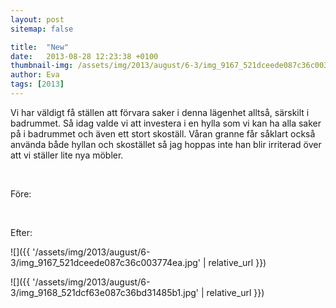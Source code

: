 ```yaml
---
layout: post
sitemap: false

title:  "New"
date:   2013-08-28 12:23:38 +0100
thumbnail-img: /assets/img/2013/august/6-3/img_9167_521dceede087c36c003774ea.jpg
author: Eva
tags: [2013]
---
```


Vi har väldigt få ställen att förvara saker i denna lägenhet alltså, särskilt i badrummet. Så idag valde vi att investera i en hylla som vi kan ha alla saker på i badrummet och även ett stort skoställ. Våran granne får såklart också använda både hyllan och skostället så jag hoppas inte han blir irriterad över att vi ställer lite nya möbler.




 




Före: 






 




Efter:

![]({{ '/assets/img/2013/august/6-3/img_9167_521dceede087c36c003774ea.jpg'  | relative_url }})

![]({{ '/assets/img/2013/august/6-3/img_9168_521dcf63e087c36bd31485b1.jpg'  | relative_url }})

